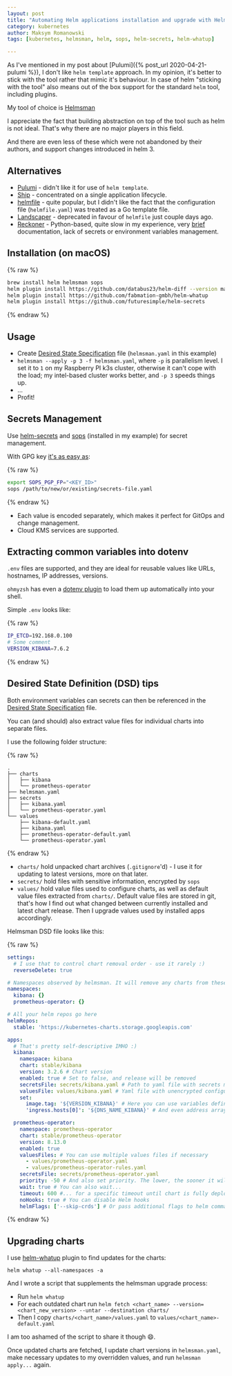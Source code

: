 ```yaml
---
layout: post
title: "Automating Helm applications installation and upgrade with Helmsman"
category: kubernetes
author: Maksym Romanowski
tags: [kubernetes, helmsman, helm, sops, helm-secrets, helm-whatup]

---
```

As I've mentioned in my post about [Pulumi]({% post_url 2020-04-21-pulumi %}), I don't like `helm template` approach.
In my opinion, it's better to stick with the tool rather that mimic it's behaviour. In case of helm "sticking with the tool"
also means out of the box support for the standard `helm` tool, including plugins.

My tool of choice is [Helmsman](https://github.com/Praqma/helmsman)

<!--more-->

I appreciate the fact that building abstraction on top of the tool such as helm is not ideal. That's why there are no
major players in this field.

And there are even less of these which were not abandoned by their authors, and support changes introduced in helm 3.

## Alternatives

- [Pulumi](http://pulumi.com/) - didn't like it for use of `helm template`.
- [Ship](https://www.replicated.com/ship/) - concentrated on a single application lifecycle.
- [helmfile](https://github.com/roboll/helmfile) - quite popular, but I didn't like the fact that the configuration file
    (`helmfile.yaml`) was treated as a Go template file.
- [Landscaper](https://github.com/Eneco/landscaper) - deprecated in favour of `helmfile` just couple days ago.
- [Reckoner](https://github.com/FairwindsOps/reckoner) - Python-based, quite slow in my experience,
    very [brief](https://github.com/FairwindsOps/reckoner/tree/master/docs) documentation, lack of secrets or environment
    variables management.

## Installation (on macOS)

{% raw %}
```bash
brew install helm helmsman sops
helm plugin install https://github.com/databus23/helm-diff --version master
helm plugin install https://github.com/fabmation-gmbh/helm-whatup
helm plugin install https://github.com/futuresimple/helm-secrets
```
{% endraw %}

## Usage

- Create [Desired State Specification](https://github.com/Praqma/helmsman/blob/master/docs/desired_state_specification.md)
    file (`helmsman.yaml` in this example)
- `helmsman --apply -p 3 -f helmsman.yaml`, where `-p` is parallelism level. I set it to `1` on my Raspberry PI k3s cluster,
    otherwise it can't cope with the load; my intel-based cluster works better, and `-p 3` speeds things up.
- ...
- Profit!

## Secrets Management
Use [helm-secrets](https://github.com/zendesk/helm-secrets) and [sops](https://github.com/mozilla/sops) (installed in
my example) for secret management.

With GPG key [it's as easy as](https://github.com/mozilla/sops#test-with-the-dev-pgp-key):

{% raw %}
```bash
export SOPS_PGP_FP="<KEY_ID>"
sops /path/to/new/or/existing/secrets-file.yaml
```
{% endraw %}

- Each value is encoded separately, which makes it perfect for GitOps and change management.
- Cloud KMS services are supported.

## Extracting common variables into dotenv

`.env` files are supported, and they are ideal for reusable values like URLs, hostnames, IP addresses, versions.

`ohmyzsh` has even a [dotenv plugin](https://github.com/ohmyzsh/ohmyzsh/tree/master/plugins/dotenv) to load them up
automatically into your shell.

Simple `.env` looks like:

{% raw %}
```bash
IP_ETCD=192.168.0.100
# Some comment
VERSION_KIBANA=7.6.2
```
{% endraw %}


## Desired State Definition (DSD) tips

Both environment variables can secrets can then be referenced in the
[Desired State Specification](https://github.com/Praqma/helmsman/blob/master/docs/desired_state_specification.md) file.

You can (and should) also extract value files for individual charts into separate files.

I use the following folder structure:

{% raw %}
```
.
├── charts
│   ├── kibana
│   └── prometheus-operator
├── helmsman.yaml
├── secrets
│   ├── kibana.yaml
│   └── prometheus-operator.yaml
└── values
    ├── kibana-default.yaml
    ├── kibana.yaml
    ├── prometheus-operator-default.yaml
    └── prometheus-operator.yaml
```
{% endraw %}

- `charts/` hold unpacked chart archives (`.gitignore`'d) - I use it for updating to latest versions, more on that later.
- `secrets/` hold files with sensitive information, encrypted by `sops`
- `values/` hold value files used to configure charts, as well as default value files extracted from `charts/`. Default
    value files are stored in git, that's how I find out what changed between currently installed and latest chart release.
    Then I upgrade values used by installed apps accordingly.

Helmsman DSD file looks like this:

{% raw %}
```yaml
settings:
  # I use that to control chart removal order - use it rarely :)
  reverseDelete: true

# Namespaces observed by helmsman. It will remove any charts from these namespaces that are not managed by helmsman.
namespaces:
  kibana: {}
  prometheus-operator: {}

# All your helm repos go here
helmRepos:
  stable: 'https://kubernetes-charts.storage.googleapis.com'

apps:
  # That's pretty self-descriptive IMHO :)
  kibana:
    namespace: kibana
    chart: stable/kibana
    version: 3.2.6 # Chart version
    enabled: true # Set to false, and release will be removed
    secretsFile: secrets/kibana.yaml # Path to yaml file with secrets managed by sops. It will be decrypted, and later used as a regular values file (helm -f)
    valuesFile: values/kibana.yaml # Yaml file with unencrypted configuration values  (helm -f)
    set:
      image.tag: '${VERSION_KIBANA}' # Here you can use variables defined in .env (helm --set key=value)
      'ingress.hosts[0]': '${DNS_NAME_KIBANA}' # And even address array indices

  prometheus-operator:
    namespace: prometheus-operator
    chart: stable/prometheus-operator
    version: 8.13.0
    enabled: true
    valuesFiles: # You can use multiple values files if necessary
      - values/prometheus-operator.yaml
      - values/prometheus-operator-rules.yaml
    secretsFile: secrets/prometheus-operator.yaml
    priority: -50 # And also set priority. The lower, the sooner it will be executed when installing. And the later during deletion (due to reverseDelete)
    wait: true # You can also wait...
    timeout: 600 #... for a specific timeout until chart is fully deployed
    noHooks: true # You can disable Helm hooks
    helmFlags: ['--skip-crds'] # Or pass additional flags to helm command line, if necessary
```
{% endraw %}

## Upgrading charts

I use [helm-whatup](https://github.com/fabmation-gmbh/helm-whatup) plugin to find updates for the charts:

```shell script
helm whatup --all-namespaces -a
```

And I wrote a script that supplements the helmsman upgrade process:
- Run `helm whatup`
- For each outdated chart run `helm fetch <chart_name> --version=<chart_new_version> --untar --destination charts/`
- Then I copy `charts/<chart_name>/values.yaml` to `values/<chart_name>-default.yaml`

I am too ashamed of the script to share it though :smile:.

Once updated charts are fetched, I update chart versions in `helmsman.yaml`, make necessary updates to my overridden values,
and run `helmsman apply...` again.


